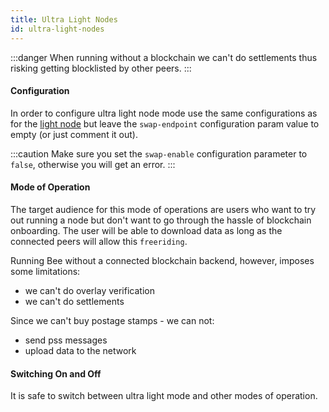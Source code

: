 ```yaml
---
title: Ultra Light Nodes
id: ultra-light-nodes
---
```


:::danger
When running without a blockchain we can't do settlements thus risking getting blocklisted by other peers.
:::

#### Configuration

In order to configure ultra light node mode use the same configurations as for the [light node](/docs/access-the-swarm/light-nodes)
but leave the `swap-endpoint` configuration param value to empty (or just comment it out).

:::caution
Make sure you set the `swap-enable` configuration parameter to `false`, otherwise you will get an error.
:::

#### Mode of Operation

The target audience for this mode of operations are users who want to try out running a node but don't
want to go through the hassle of blockchain onboarding. The user will be able to download data as long as
the connected peers will allow this `freeriding`.

Running Bee without a connected blockchain backend, however, imposes some limitations:

- we can't do overlay verification
- we can't do settlements

Since we can't buy postage stamps - we can not:

- send pss messages
- upload data to the network

#### Switching On and Off

It is safe to switch between ultra light mode and other modes of operation.

